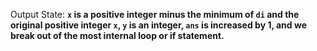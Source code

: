 Output State: **`x` is a positive integer minus the minimum of `di` and the original positive integer `x`, `y` is an integer, `ans` is increased by 1, and we break out of the most internal loop or if statement.**